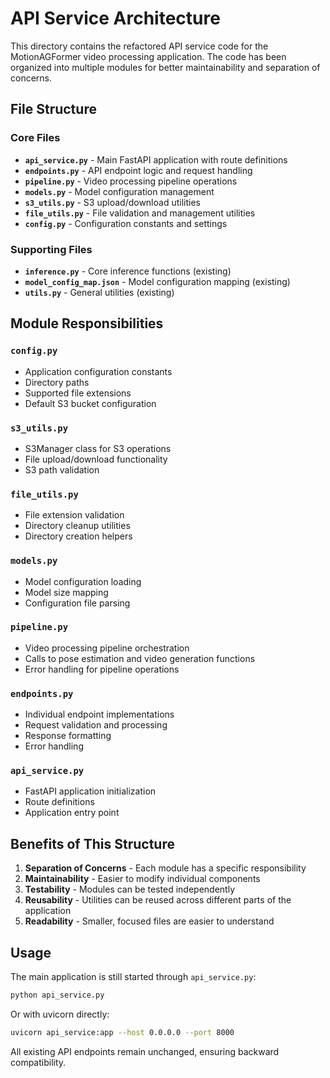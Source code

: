 # API Service Architecture

This directory contains the refactored API service code for the MotionAGFormer video processing application. The code has been organized into multiple modules for better maintainability and separation of concerns.

## File Structure

### Core Files

- **`api_service.py`** - Main FastAPI application with route definitions
- **`endpoints.py`** - API endpoint logic and request handling
- **`pipeline.py`** - Video processing pipeline operations
- **`models.py`** - Model configuration management
- **`s3_utils.py`** - S3 upload/download utilities
- **`file_utils.py`** - File validation and management utilities
- **`config.py`** - Configuration constants and settings

### Supporting Files

- **`inference.py`** - Core inference functions (existing)
- **`model_config_map.json`** - Model configuration mapping (existing)
- **`utils.py`** - General utilities (existing)

## Module Responsibilities

### `config.py`
- Application configuration constants
- Directory paths
- Supported file extensions
- Default S3 bucket configuration

### `s3_utils.py`
- S3Manager class for S3 operations
- File upload/download functionality
- S3 path validation

### `file_utils.py`
- File extension validation
- Directory cleanup utilities
- Directory creation helpers

### `models.py`
- Model configuration loading
- Model size mapping
- Configuration file parsing

### `pipeline.py`
- Video processing pipeline orchestration
- Calls to pose estimation and video generation functions
- Error handling for pipeline operations

### `endpoints.py`
- Individual endpoint implementations
- Request validation and processing
- Response formatting
- Error handling

### `api_service.py`
- FastAPI application initialization
- Route definitions
- Application entry point

## Benefits of This Structure

1. **Separation of Concerns** - Each module has a specific responsibility
2. **Maintainability** - Easier to modify individual components
3. **Testability** - Modules can be tested independently
4. **Reusability** - Utilities can be reused across different parts of the application
5. **Readability** - Smaller, focused files are easier to understand

## Usage

The main application is still started through `api_service.py`:

```bash
python api_service.py
```

Or with uvicorn directly:

```bash
uvicorn api_service:app --host 0.0.0.0 --port 8000
```

All existing API endpoints remain unchanged, ensuring backward compatibility.
